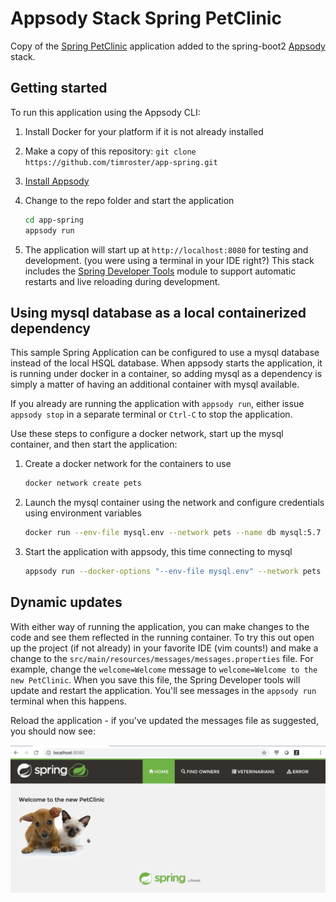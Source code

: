 # Appsody Stack Spring PetClinic

Copy of the [Spring PetClinic](https://github.com/spring-projects/spring-petclinic) application added to the spring-boot2 [Appsody](https://appsody.dev) stack.

## Getting started

To run this application using the Appsody CLI:

1. Install Docker for your platform if it is not already installed
1. Make a copy of this repository:  `git clone https://github.com/timroster/app-spring.git`
1. [Install Appsody](https://appsody.dev/docs/getting-started/installation)
1. Change to the repo folder and start the application

    ```bash
    cd app-spring
    appsody run
    ```

1. The application will start up at `http://localhost:8080` for testing and development. (you were using a terminal in your IDE right?) This stack includes the [Spring Developer Tools](https://docs.spring.io/spring-boot/docs/current/reference/html/using-boot-devtools.html#using-boot-devtools) module to support automatic restarts and live reloading during development.

## Using mysql database as a local containerized dependency

This sample Spring Application can be configured to use a mysql database instead of the local HSQL database. When appsody starts the application, it is running under docker in a container, so adding mysql as a dependency is simply a matter of having an additional container with mysql available.

If you already are running the application with `appsody run`, either issue `appsody stop` in a separate terminal or `Ctrl-C` to stop the application.

Use these steps to configure a docker network, start up the mysql container, and then start the application:

1. Create a docker network for the containers to use

    ```bash
    docker network create pets
    ```

1. Launch the mysql container using the network and configure credentials using environment variables

    ```bash
    docker run --env-file mysql.env --network pets --name db mysql:5.7
    ```

1. Start the application with appsody, this time connecting to mysql

    ```bash
    appsody run --docker-options "--env-file mysql.env" --network pets
    ```

## Dynamic updates

With either way of running the application, you can make changes to the code and see them reflected in the running container. To try this out open up the project (if not already) in your favorite IDE (vim counts!) and make a change to the `src/main/resources/messages/messages.properties` file. For example, change the `welcome=Welcome` message to `welcome=Welcome to the new PetClinic`. When you save this file, the Spring Developer tools will update and restart the application. You'll see messages in the `appsody run` terminal when this happens.

Reload the application - if you've updated the messages file as suggested, you should now see:

![Updated App](images/NewClinic.png)
